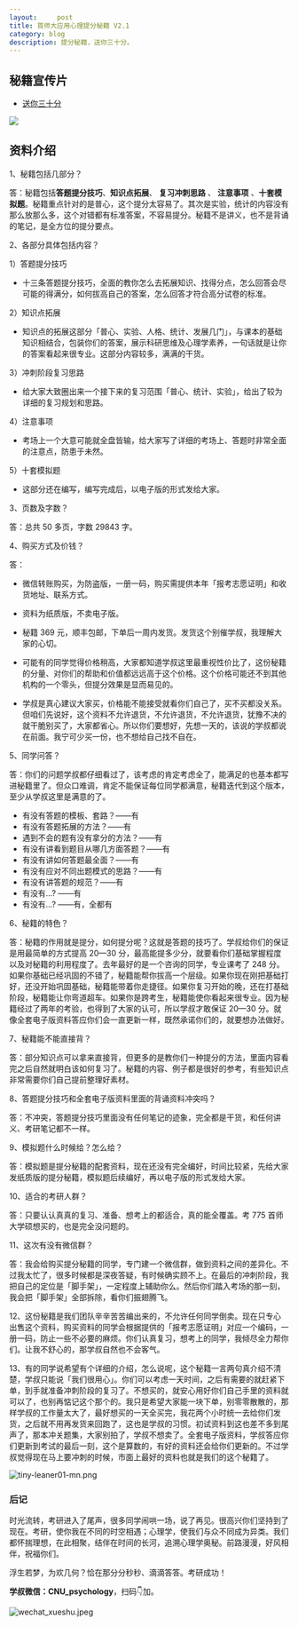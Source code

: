 ```yaml
---
layout:     post
title: 首师大应用心理提分秘籍 V2.1
category: blog
description: 提分秘籍，送你三十分。
---
```


## 秘籍宣传片

* [送你三十分](http://1257355643.vod2.myqcloud.com/a589a973vodtranscq1257355643/de742bed5285890785481622413/v.f30.mp4)

![](https://cnu347-1257355643.cos.ap-beijing.myqcloud.com/CNU347/leaner01.png)

## 资料介绍

1、秘籍包括几部分？

答：秘籍包括**答题提分技巧**、**知识点拓展**、 **复习冲刺思路** 、 **注意事项** 、**十套模拟题**。秘籍重点针对的是普心，这个提分太容易了。其次是实验，统计的内容没有那么放那么多，这个对错都有标准答案，不容易提分。秘籍不是讲义，也不是背诵的笔记，是全方位的提分要点。

2、各部分具体包括内容？

1）答题提分技巧

* 十三条答题提分技巧，全面的教你怎么去拓展知识、找得分点，怎么回答会尽可能的得满分，如何拔高自己的答案，怎么回答才符合高分试卷的标准。

2）知识点拓展

* 知识点的拓展这部分「普心、实验、人格、统计、发展几门」，与课本的基础知识相结合，包装你们的答案，展示科研思维及心理学素养，一句话就是让你的答案看起来很专业。这部分内容较多，满满的干货。

3）冲刺阶段复习思路

* 给大家大致圈出来一个接下来的复习范围「普心、统计、实验」，给出了较为详细的复习规划和思路。

4）注意事项

* 考场上一个大意可能就全盘皆输，给大家写了详细的考场上、答题时非常全面的注意点，防患于未然。

5）十套模拟题

* 这部分还在编写，编写完成后，以电子版的形式发给大家。

3、页数及字数？

答：总共 50 多页，字数 29843 字。

4、购买方式及价钱？

答：

* 微信转账购买，为防盗版，一册一码，购买需提供本年「报考志愿证明」和收货地址、联系方式。

* 资料为纸质版，不卖电子版。

* 秘籍 369 元，顺丰包邮，下单后一周内发货。发货这个别催学叔，我理解大家的心切。

* 可能有的同学觉得价格稍高，大家都知道学叔这里最重视性价比了，这份秘籍的分量、对你们的帮助和价值都远远高于这个价格。这个价格可能还不到其他机构的一个零头，但提分效果是显而易见的。

* 学叔是真心建议大家买，价格能不能接受就看你们自己了，买不买都没关系。但咱们先说好，这个资料不允许退货，不允许退货，不允许退货，犹豫不决的就干脆别买了，大家都省心。所以你们要想好，先想一天的，该说的学叔都说在前面。我宁可少买一份，也不想给自己找不自在。

5、同学问答？

答：你们的问题学叔都仔细看过了，该考虑的肯定考虑全了，能满足的也基本都写进秘籍里了。但众口难调，肯定不能保证每位同学都满意，秘籍迭代到这个版本，至少从学叔这里是满意的了。

* 有没有答题的模板、套路？——有
* 有没有答题拓展的方法？——有
* 遇到不会的题有没有拿分的方法？——有
* 有没有讲看到题目从哪几方面答题？——有
* 有没有讲如何答题最全面？——有
* 有没有应对不同出题模式的思路？——有
* 有没有讲答题的规范？——有
* 有没有...? ——有
* 有没有...? ——有，全都有

6、秘籍的特色？

答：秘籍的作用就是提分，如何提分呢？这就是答题的技巧了。学叔给你们的保证是用最简单的方式提高 20—30 分，最高能提多少分，就要看你们基础掌握程度以及对秘籍的利用程度了。去年最好的是一个咨询的同学，专业课考了 248 分。如果你基础已经巩固的不错了，秘籍能帮你拔高一个层级。如果你现在刚把基础打好，还没开始巩固基础，秘籍能带着你走捷径。如果你复习开始的晚，还在打基础阶段，秘籍能让你弯道超车。如果你是跨考生，秘籍能使你看起来很专业。因为秘籍经过了两年的考验，也得到了大家的认可，所以学叔才敢保证 20—30 分。就像全套电子版资料答应你们会一直更新一样，既然承诺你们的，就要想办法做好。

7、秘籍能不能直接背？

答：部分知识点可以拿来直接背，但更多的是教你们一种提分的方法，里面内容看完之后自然就明白该如何复习了。秘籍的内容、例子都是很好的参考，有些知识点非常需要你们自己提前整理好素材。

8、答题提分技巧和全套电子版资料里面的背诵资料冲突吗？

答：不冲突，答题提分技巧里面没有任何笔记的迹象，完全都是干货，和任何讲义、考研笔记都不一样。

9、模拟题什么时候给？怎么给？

答：模拟题是提分秘籍的配套资料，现在还没有完全编好，时间比较紧，先给大家发纸质版的提分秘籍，模拟题后续编好，再以电子版的形式发给大家。

10、适合的考研人群？

答：只要认认真真的复习、准备、想考上的都适合，真的能全覆盖。考 775 首师大学硕想买的，也是完全没问题的。

11、这次有没有微信群？

答：我会给购买提分秘籍的同学，专门建一个微信群，做到资料之间的差异化。不过我太忙了，很多时候都是深夜答疑，有时候确实顾不上。在最后的冲刺阶段，我把自己的定位是「脚手架」，一定程度上辅助你么。然后你们踏入考场的那一刻，我会把「脚手架」全部拆除，看你们振翅腾飞。

12、这份秘籍是我们团队辛辛苦苦编出来的，不允许任何同学倒卖。现在只专心出售这个资料，购买资料的同学会根据提供的「报考志愿证明」对应一个编码，一册一码，防止一些不必要的麻烦。你们认真复习，想考上的同学，我倾尽全力帮你们。让我不舒心的，那学叔自然也不会客气。

13、有的同学说希望有个详细的介绍，怎么说呢，这个秘籍一言两句真介绍不清楚，学叔只能说「我们很用心」。你们可以考虑一天时间，之后有需要的就赶紧下单，到手就准备冲刺阶段的复习了。不想买的，就安心用好你们自己手里的资料就可以了，也别再惦记这个那个的。我只是希望大家能一块下单，别零零散散的，那样学叔的工作量太大了，最好想买的一天全买完，我花两个小时统一去给你们发货，之后就不用再发货来回跑了，这也是学叔的习惯。初试资料到这也差不多到尾声了，那本冲关题集，大家别拍了，学叔不想卖了。全套电子版资料，学叔答应你们更新到考试的最后一刻，这个是算数的，有好的资料还会给你们更新的。不过学叔觉得现在马上要冲刺的时候，市面上最好的资料也就是我们的这个秘籍了。

![tiny-leaner01-mn.png](https://cnu347-1257355643.cos.ap-beijing.myqcloud.com/CNU347/leaner02.png)

### 后记

时光流转，考研进入了尾声，很多同学闹哄一场，说了再见。很高兴你们坚持到了现在。考研，使你我在不同的时空相遇；心理学，使我们与众不同成为异类。我们都怀揣理想，在此相聚，结伴在时间的长河，追溯心理学奥秘。前路漫漫，好风相伴，祝福你们。

浮生若梦，为欢几何？恰在那分分秒秒、滴滴答答。考研成功！

**学叔微信：CNU_psychology**，扫码👇加。

![wechat_xueshu.jpeg](https://cnu347-1257355643.cos.ap-beijing.myqcloud.com/CNU347/WechatIMG125.jpeg)





